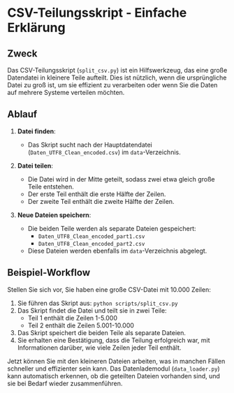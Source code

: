 # CSV-Teilungsskript - Einfache Erklärung

## Zweck

Das CSV-Teilungsskript (`split_csv.py`) ist ein Hilfswerkzeug, das eine große Datendatei in kleinere Teile aufteilt. Dies ist nützlich, wenn die ursprüngliche Datei zu groß ist, um sie effizient zu verarbeiten oder wenn Sie die Daten auf mehrere Systeme verteilen möchten.

## Ablauf

1. **Datei finden**: 
   - Das Skript sucht nach der Hauptdatendatei (`Daten_UTF8_Clean_encoded.csv`) im `data`-Verzeichnis.

2. **Datei teilen**:
   - Die Datei wird in der Mitte geteilt, sodass zwei etwa gleich große Teile entstehen.
   - Der erste Teil enthält die erste Hälfte der Zeilen.
   - Der zweite Teil enthält die zweite Hälfte der Zeilen.

3. **Neue Dateien speichern**:
   - Die beiden Teile werden als separate Dateien gespeichert:
     - `Daten_UTF8_Clean_encoded_part1.csv`
     - `Daten_UTF8_Clean_encoded_part2.csv`
   - Diese Dateien werden ebenfalls im `data`-Verzeichnis abgelegt.

## Beispiel-Workflow

Stellen Sie sich vor, Sie haben eine große CSV-Datei mit 10.000 Zeilen:

1. Sie führen das Skript aus: `python scripts/split_csv.py`
2. Das Skript findet die Datei und teilt sie in zwei Teile:
   - Teil 1 enthält die Zeilen 1-5.000
   - Teil 2 enthält die Zeilen 5.001-10.000
3. Das Skript speichert die beiden Teile als separate Dateien.
4. Sie erhalten eine Bestätigung, dass die Teilung erfolgreich war, mit Informationen darüber, wie viele Zeilen jeder Teil enthält.

Jetzt können Sie mit den kleineren Dateien arbeiten, was in manchen Fällen schneller und effizienter sein kann. Das Datenlademodul (`data_loader.py`) kann automatisch erkennen, ob die geteilten Dateien vorhanden sind, und sie bei Bedarf wieder zusammenführen.